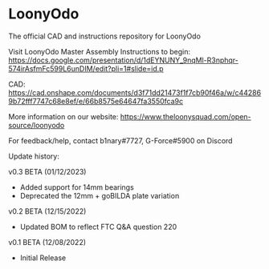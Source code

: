 # LoonyOdo
The official CAD and instructions repository for LoonyOdo

Visit LoonyOdo Master Assembly Instructions to begin: https://docs.google.com/presentation/d/1dEYNUNY_9nqMl-R3nphqr-574irAsfmFc599L6unDIM/edit?pli=1#slide=id.p

CAD: https://cad.onshape.com/documents/d3f71dd21473f1f7cb90f46a/w/c442869b72fff7747c68e8ef/e/66b8575e64647fa3550fca9c

More information on our website: https://www.theloonysquad.com/open-source/loonyodo

For feedback/help, contact b1nary#7727, G-Force#5900 on Discord

Update history:

v0.3 BETA (01/12/2023)
- Added support for 14mm bearings
- Deprecated the 12mm + goBILDA plate variation

v0.2 BETA (12/15/2022)
- Updated BOM to reflect FTC Q&A question 220

v0.1 BETA (12/08/2022)
- Initial Release

